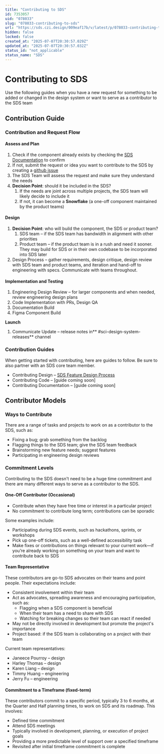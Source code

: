```yaml
---
title: "Contributing to SDS"
id: 7353057
uid: "078033"
slug: "078033-contributing-to-sds"
url: "https://sds.czi.design/009eaf17b/v/latest/p/078033-contributing-to-sds"
hidden: false
locked: false
created_at: "2025-07-07T20:30:57.029Z"
updated_at: "2025-07-07T20:30:57.032Z"
status_id: "not_applicable"
status_name: "SDS"
---
```


# Contributing to SDS

Use the following guides when you have a new request for something to be added or changed in the design system or want to serve as a contributor to the SDS team

## Contribution Guide

### Contribution and Request Flow

#### Assess and Plan

1. Check if the component already exists by checking the [SDS Documentation](https://sds.czi.design/) to confirm
2. If not, submit the request or idea you want to contribute to the SDS by creating a [github issue](https://github.com/chanzuckerberg/sci-components/issues/new/choose)
3. The SDS Team will assess the request and make sure they understand the needs
4. **Decision Point**: should it be included in the SDS?
    1. If the needs are joint across multiple projects, the SDS team will likely decide to include it
    2. If not, it can become a **Snowflake** (a one-off component maintained by the product teams)

#### Design

1. **Decision Point**: who will build the component, the SDS or product team?
    1. SDS team – if the SDS team has bandwidth in alignment with other priorities
    2. Product team – if the product team is in a rush and need it sooner. They may build for SDS or in their own codebase to be incorporated into SDS later
2. Design Process – gather requirements, design critique, design review with SDS team and product teams, and iteration and hand-off to engineering with specs. Communicate with teams throughout.

#### Implementation and Testing

1. Engineering Design Review – for larger components and when needed, review engineering design plans
2. Code Implementation with PRs, Design QA
3. Documentation Build
4. Figma Component Build

**Launch**

1. Communicate Update – release notes in** #sci-design-system-releases** channel

### Contribution Guides

When getting started with contributing, here are guides to follow. Be sure to also partner with an SDS core team member.

* Contributing Design – [SDS Feature Design Process](https://docs.google.com/document/d/1Y7Nuf77Muv6vJVevUkL057FmYR5PrZgvxBCLASSdsrE/edit?usp=sharing)
* Contributing Code – [guide coming soon]
* Contributing Documentation – [guide coming soon]

## Contributor Models

### Ways to Contribute

There are a range of tasks and projects to work on as a contributor to the SDS, such as:

* Fixing a bug; grab something from the backlog
* Flagging things to the SDS team; give the SDS team feedback
* Brainstorming new feature needs; suggest features
* Participating in engineering design reviews

### Commitment Levels

Contributing to the SDS doesn't need to be a huge time commitment and there are many different ways to serve as a contributor to the SDS.

#### One-Off Contributor (Occasional)

* Contribute when they have free time or interest in a particular project
* No commitment to contribute long term; contributions can be sporadic

Some examples include: 

* Participating during SDS events, such as hackathons, sprints, or workshops
* Pick up one-off tickets, such as a well-defined accessibility task
* Make fixes or contributions on things relevant to your current work—if you’re already working on something on your team and want to contribute back to SDS

#### Team Representative

These contributors are go-to SDS advocates on their teams and point people. Their expectations include:

* Consistent involvement within their team
* Act as advocates, spreading awareness and encouraging participation, such as:
    * Flagging when a SDS component is beneficial
    * When their team has a need to share with SDS
    * Watching for breaking changes so their team can react if needed
* May not be directly involved in development but promote the project's importance
* Project based: if the SDS team is collaborating on a project with their team

Current team representatives:

* Janeece Pourroy – design
* Harley Thomas – design
* Karen Liang – design
* Timmy Huang – engineering
* Jerry Fu – engineering

#### Commitment to a Timeframe (fixed-term)

These contributors commit to a specific period, typically 3 to 6 months, at the Quarter and Half planning times, to work on SDS and its roadmap. This involves:

* Defined time commitment
* Attend SDS meetings
* Typically involved in development, planning, or execution of project goals
* Providing a more predictable level of support over a specified timeframe
* Revisited after initial timeframe commitment is complete


